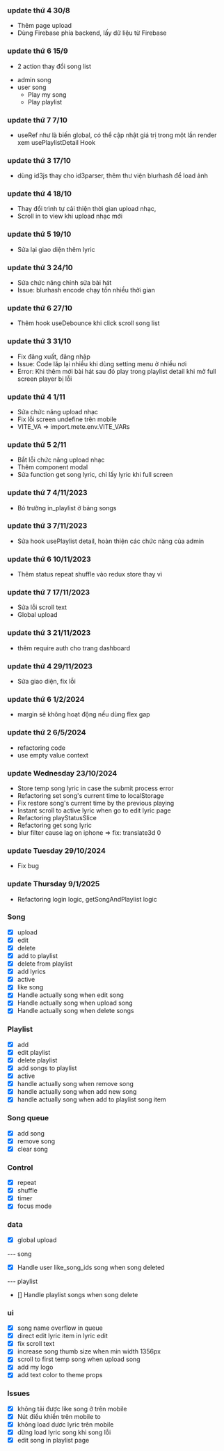 ### update thứ 4 30/8

- Thêm page upload
- Dùng Firebase phía backend, lấy dữ liệu từ Firebase

### update thứ 6 15/9

- 2 action thay đổi song list

* admin song
* user song
  - Play my song
  - Play playlist

### update thứ 7 7/10

- useRef như là biến global, có thể cập nhật giá trị trong một lần render xem usePlaylistDetail Hook

### update thứ 3 17/10

- dùng id3js thay cho id3parser, thêm thư viện blurhash để load ảnh

### update thứ 4 18/10

- Thay đổi trình tự cải thiện thời gian upload nhạc,
- Scroll in to view khi upload nhạc mới

### update thứ 5 19/10

- Sửa lại giao diện thêm lyric

### update thứ 3 24/10

- Sửa chức năng chỉnh sửa bài hát
- Issue: blurhash encode chạy tồn nhiều thời gian

### update thứ 6 27/10

- Thêm hook useDebounce khi click scroll song list

### update thứ 3 31/10

- Fix đăng xuất, đăng nhập
- Issue: Code lăp lại nhiều khi dùng setting menu ở nhiều nơi
- Error: Khi thêm mới bài hát sau đó play trong playlist detail khi mở full screen player bị lỗi

### update thứ 4 1/11

- Sửa chức năng upload nhạc
- Fix lỗi screen undefine trên mobile
- VITE_VA => import.mete.env.VITE_VARs

### update thứ 5 2/11

- Bắt lỗi chức năng upload nhạc
- Thêm component modal
- Sửa function get song lyric, chỉ lấy lyric khi full screen

### update thứ 7 4/11/2023

- Bỏ trường in_playlist ở bảng songs

### update thứ 3 7/11/2023

- Sửa hook usePlaylist detail, hoàn thiện các chức năng của admin

### update thứ 6 10/11/2023

- Thêm status repeat shuffle vào redux store thay vì

### update thứ 7 17/11/2023

- Sửa lỗi scroll text
- Global upload

### update thứ 3 21/11/2023

- thêm require auth cho trang dashboard

### update thứ 4 29/11/2023

- Sửa giao diện, fix lỗi

### update thứ 6 1/2/2024

- margin sẽ không hoạt động nếu dùng flex gap

### update thứ 2 6/5/2024

- refactoring code
- use empty value context

### update Wednesday 23/10/2024

- Store temp song lyric in case the submit process error
- Refactoring set song's current time to localStorage
- Fix restore song's current time by the previous playing
- Instant scroll to active lyric when go to edit lyric page
- Refactoring playStatusSlice
- Refactoring get song lyric
- blur filter cause lag on iphone => fix: translate3d 0

### update Tuesday 29/10/2024

- Fix bug

### update Thursday 9/1/2025

- Refactoring login logic, getSongAndPlaylist logic

### Song

- [x] upload
- [x] edit
- [x] delete
- [x] add to playlist
- [x] delete from playlist
- [x] add lyrics
- [x] active
- [x] like song
- [x] Handle actually song when edit song
- [x] Handle actually song when upload song
- [x] Handle actually song when delete songs

### Playlist

- [x] add
- [x] edit playlist
- [x] delete playlist
- [x] add songs to playlist
- [x] active
- [x] handle actually song when remove song
- [x] handle actually song when add new song
- [x] handle actually song when add to playlist song item

### Song queue

- [x] add song
- [x] remove song
- [x] clear song

### Control

- [x] repeat
- [x] shuffle
- [x] timer
- [x] focus mode

### data

- [x] global upload

--- song

- [x] Handle user like_song_ids song when song deleted

--- playlist

- [] Handle playlist songs when song delete

### ui

- [x] song name overflow in queue
- [x] direct edit lyric item in lyric edit
- [x] fix scroll text
- [x] increase song thumb size when min width 1356px
- [x] scroll to first temp song when upload song
- [x] add my logo
- [x] add text color to theme props

### Issues

- [x] không tải được like song ở trên mobile
- [x] Nút điều khiển trên mobile to
- [x] không load dươc lyric trên mobile
- [x] dừng load lyric song khi song lỗi
- [x] edit song in playlist page
